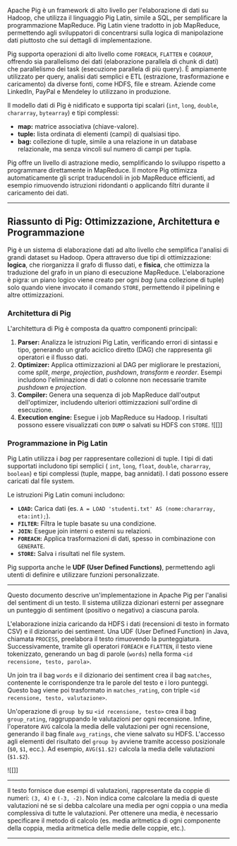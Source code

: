 
Apache Pig è un framework di alto livello per l'elaborazione di dati su Hadoop, che utilizza il linguaggio Pig Latin, simile a SQL, per semplificare la programmazione MapReduce.  Pig Latin viene tradotto in job MapReduce, permettendo agli sviluppatori di concentrarsi sulla logica di manipolazione dati piuttosto che sui dettagli di implementazione.

Pig supporta operazioni di alto livello come `FOREACH`, `FLATTEN` e `COGROUP`, offrendo sia parallelismo dei dati (elaborazione parallela di chunk di dati) che parallelismo dei task (esecuzione parallela di più query).  È ampiamente utilizzato per query, analisi dati semplici e ETL (estrazione, trasformazione e caricamento) da diverse fonti, come HDFS, file e stream.  Aziende come LinkedIn, PayPal e Mendeley lo utilizzano in produzione.

Il modello dati di Pig è nidificato e supporta tipi scalari (`int`, `long`, `double`, `chararray`, `bytearray`) e tipi complessi:

* **map:** matrice associativa (chiave-valore).
* **tuple:** lista ordinata di elementi (campi) di qualsiasi tipo.
* **bag:** collezione di tuple, simile a una relazione in un database relazionale, ma senza vincoli sul numero di campi per tupla.

Pig offre un livello di astrazione medio, semplificando lo sviluppo rispetto a programmare direttamente in MapReduce.  Il motore Pig ottimizza automaticamente gli script traducendoli in job MapReduce efficienti, ad esempio rimuovendo istruzioni ridondanti o applicando filtri durante il caricamento dei dati.

---

## Riassunto di Pig: Ottimizzazione, Architettura e Programmazione

Pig è un sistema di elaborazione dati ad alto livello che semplifica l'analisi di grandi dataset su Hadoop.  Opera attraverso due tipi di ottimizzazione: **logica**, che riorganizza il grafo di flusso dati, e **fisica**, che ottimizza la traduzione del grafo in un piano di esecuzione MapReduce.  L'elaborazione è pigra: un piano logico viene creato per ogni *bag* (una collezione di tuple) solo quando viene invocato il comando `STORE`, permettendo il pipelining e altre ottimizzazioni.

### Architettura di Pig

L'architettura di Pig è composta da quattro componenti principali:

1. **Parser:** Analizza le istruzioni Pig Latin, verificando errori di sintassi e tipo, generando un grafo aciclico diretto (DAG) che rappresenta gli operatori e il flusso dati.
2. **Optimizer:** Applica ottimizzazioni al DAG per migliorare le prestazioni, come *split*, *merge*, *projection*, *pushdown*, *transform* e *reorder*.  Esempi includono l'eliminazione di dati o colonne non necessarie tramite *pushdown* e *projection*.
3. **Compiler:** Genera una sequenza di job MapReduce dall'output dell'optimizer, includendo ulteriori ottimizzazioni sull'ordine di esecuzione.
4. **Execution engine:** Esegue i job MapReduce su Hadoop. I risultati possono essere visualizzati con `DUMP` o salvati su HDFS con `STORE`.  ![[]]

### Programmazione in Pig Latin

Pig Latin utilizza i *bag* per rappresentare collezioni di tuple.  I tipi di dati supportati includono tipi semplici ( `int`, `long`, `float`, `double`, `chararray`, `boolean`) e tipi complessi (tuple, mappe, bag annidati). I dati possono essere caricati dal file system.

Le istruzioni Pig Latin comuni includono:

* **`LOAD`:** Carica dati (es. `A = LOAD 'studenti.txt' AS (nome:chararray, eta:int);`).
* **`FILTER`:** Filtra le tuple basate su una condizione.
* **`JOIN`:** Esegue join interni o esterni su relazioni.
* **`FOREACH`:** Applica trasformazioni di dati, spesso in combinazione con `GENERATE`.
* **`STORE`:** Salva i risultati nel file system.

Pig supporta anche le **UDF (User Defined Functions)**, permettendo agli utenti di definire e utilizzare funzioni personalizzate.

---

Questo documento descrive un'implementazione in Apache Pig per l'analisi del sentiment di un testo.  Il sistema utilizza dizionari esterni per assegnare un punteggio di sentiment (positivo o negativo) a ciascuna parola.  

L'elaborazione inizia caricando da HDFS i dati (recensioni di testo in formato CSV) e il dizionario dei sentiment.  Una UDF (User Defined Function) in Java, chiamata `PROCESS`, preelabora il testo rimuovendo la punteggiatura.  Successivamente, tramite gli operatori `FOREACH` e `FLATTEN`, il testo viene tokenizzato, generando un bag di parole (`words`) nella forma `<id recensione, testo, parola>`.

Un join tra il bag `words` e il dizionario dei sentiment crea il bag `matches`, contenente le corrispondenze tra le parole del testo e i loro punteggi.  Questo bag viene poi trasformato in `matches_rating`, con triple `<id recensione, testo, valutazione>`.

Un'operazione di `group by` su `<id recensione, testo>` crea il bag `group_rating`, raggruppando le valutazioni per ogni recensione.  Infine, l'operatore `AVG` calcola la media delle valutazioni per ogni recensione, generando il bag finale `avg_ratings`, che viene salvato su HDFS.  L'accesso agli elementi del risultato del `group by` avviene tramite accesso posizionale (`$0`, `$1`, ecc.).  Ad esempio, `AVG($1.$2)` calcola la media delle valutazioni (`$1.$2`).

![[]]

---

Il testo fornisce due esempi di valutazioni, rappresentate da coppie di numeri:  `(3, 4)` e `(-3, -2)`.  Non indica come calcolare la media di queste valutazioni né se si debba calcolare una media per ogni coppia o una media complessiva di tutte le valutazioni.  Per ottenere una media, è necessario specificare il metodo di calcolo (es. media aritmetica di ogni componente della coppia, media aritmetica delle medie delle coppie, etc.).

---
